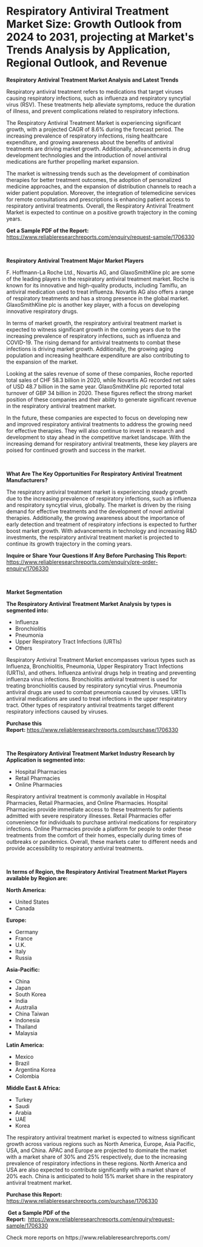 <p><h1>Respiratory Antiviral Treatment Market Size: Growth Outlook from 2024 to 2031, projecting at Market's Trends Analysis by Application, Regional Outlook, and Revenue</h1></p><p><strong>Respiratory Antiviral Treatment Market Analysis and Latest Trends</strong></p>
<p><p>Respiratory antiviral treatment refers to medications that target viruses causing respiratory infections, such as influenza and respiratory syncytial virus (RSV). These treatments help alleviate symptoms, reduce the duration of illness, and prevent complications related to respiratory infections.</p><p>The Respiratory Antiviral Treatment Market is experiencing significant growth, with a projected CAGR of 8.6% during the forecast period. The increasing prevalence of respiratory infections, rising healthcare expenditure, and growing awareness about the benefits of antiviral treatments are driving market growth. Additionally, advancements in drug development technologies and the introduction of novel antiviral medications are further propelling market expansion.</p><p>The market is witnessing trends such as the development of combination therapies for better treatment outcomes, the adoption of personalized medicine approaches, and the expansion of distribution channels to reach a wider patient population. Moreover, the integration of telemedicine services for remote consultations and prescriptions is enhancing patient access to respiratory antiviral treatments. Overall, the Respiratory Antiviral Treatment Market is expected to continue on a positive growth trajectory in the coming years.</p></p>
<p><strong>Get a Sample PDF of the Report:&nbsp;</strong> <a href="https://www.reliableresearchreports.com/enquiry/request-sample/1706330">https://www.reliableresearchreports.com/enquiry/request-sample/1706330</a></p>
<p>&nbsp;</p>
<p><strong>Respiratory Antiviral Treatment Major Market Players</strong></p>
<p><p>F. Hoffmann-La Roche Ltd., Novartis AG, and GlaxoSmithKline plc are some of the leading players in the respiratory antiviral treatment market. Roche is known for its innovative and high-quality products, including Tamiflu, an antiviral medication used to treat influenza. Novartis AG also offers a range of respiratory treatments and has a strong presence in the global market. GlaxoSmithKline plc is another key player, with a focus on developing innovative respiratory drugs.</p><p>In terms of market growth, the respiratory antiviral treatment market is expected to witness significant growth in the coming years due to the increasing prevalence of respiratory infections, such as influenza and COVID-19. The rising demand for antiviral treatments to combat these infections is driving market growth. Additionally, the growing aging population and increasing healthcare expenditure are also contributing to the expansion of the market.</p><p>Looking at the sales revenue of some of these companies, Roche reported total sales of CHF 58.3 billion in 2020, while Novartis AG recorded net sales of USD 48.7 billion in the same year. GlaxoSmithKline plc reported total turnover of GBP 34 billion in 2020. These figures reflect the strong market position of these companies and their ability to generate significant revenue in the respiratory antiviral treatment market.</p><p>In the future, these companies are expected to focus on developing new and improved respiratory antiviral treatments to address the growing need for effective therapies. They will also continue to invest in research and development to stay ahead in the competitive market landscape. With the increasing demand for respiratory antiviral treatments, these key players are poised for continued growth and success in the market.</p></p>
<p>&nbsp;</p>
<p><strong>What Are The Key Opportunities For Respiratory Antiviral Treatment Manufacturers?</strong></p>
<p><p>The respiratory antiviral treatment market is experiencing steady growth due to the increasing prevalence of respiratory infections, such as influenza and respiratory syncytial virus, globally. The market is driven by the rising demand for effective treatments and the development of novel antiviral therapies. Additionally, the growing awareness about the importance of early detection and treatment of respiratory infections is expected to further boost market growth. With advancements in technology and increasing R&D investments, the respiratory antiviral treatment market is projected to continue its growth trajectory in the coming years.</p></p>
<p><strong>Inquire or Share Your Questions If Any Before Purchasing This Report:</strong> <a href="https://www.reliableresearchreports.com/enquiry/pre-order-enquiry/1706330">https://www.reliableresearchreports.com/enquiry/pre-order-enquiry/1706330</a></p>
<p>&nbsp;</p>
<p><strong>Market Segmentation</strong></p>
<p><strong>The Respiratory Antiviral Treatment Market Analysis by types is segmented into:</strong></p>
<p><ul><li>Influenza</li><li>Bronchiolitis</li><li>Pneumonia</li><li>Upper Respiratory Tract Infections (URTIs)</li><li>Others</li></ul></p>
<p><p>Respiratory Antiviral Treatment Market encompasses various types such as Influenza, Bronchiolitis, Pneumonia, Upper Respiratory Tract Infections (URTIs), and others. Influenza antiviral drugs help in treating and preventing influenza virus infections. Bronchiolitis antiviral treatment is used for treating bronchiolitis caused by respiratory syncytial virus. Pneumonia antiviral drugs are used to combat pneumonia caused by viruses. URTIs antiviral medications are used to treat infections in the upper respiratory tract. Other types of respiratory antiviral treatments target different respiratory infections caused by viruses.</p></p>
<p><strong>Purchase this Report:&nbsp;</strong><a href="https://www.reliableresearchreports.com/purchase/1706330">https://www.reliableresearchreports.com/purchase/1706330</a></p>
<p>&nbsp;</p>
<p><strong>The Respiratory Antiviral Treatment Market Industry Research by Application is segmented into:</strong></p>
<p><ul><li>Hospital Pharmacies</li><li>Retail Pharmacies</li><li>Online Pharmacies</li></ul></p>
<p><p>Respiratory antiviral treatment is commonly available in Hospital Pharmacies, Retail Pharmacies, and Online Pharmacies. Hospital Pharmacies provide immediate access to these treatments for patients admitted with severe respiratory illnesses. Retail Pharmacies offer convenience for individuals to purchase antiviral medications for respiratory infections. Online Pharmacies provide a platform for people to order these treatments from the comfort of their homes, especially during times of outbreaks or pandemics. Overall, these markets cater to different needs and provide accessibility to respiratory antiviral treatments.</p></p>
<p>&nbsp;</p>
<p><strong>In terms of Region, the Respiratory Antiviral Treatment Market Players available by Region are:</strong></p>
<p>
    <p> <strong> North America: </strong>
        <ul>
            <li>United States</li>
            <li>Canada</li>
        </ul>
        </p> 
    <p> <strong> Europe: </strong>
        <ul>
            <li>Germany</li>
            <li>France</li>
            <li>U.K.</li>
            <li>Italy</li>
            <li>Russia</li>
        </ul>
        </p> 
    <p> <strong> Asia-Pacific: </strong>
        <ul>
            <li>China</li>
            <li>Japan</li>
            <li>South Korea</li>
            <li>India</li>
            <li>Australia</li>
            <li>China Taiwan</li>
            <li>Indonesia</li>
            <li>Thailand</li>
            <li>Malaysia</li>
        </ul>
        </p> 
    <p> <strong> Latin America: </strong>
        <ul>
            <li>Mexico</li>
            <li>Brazil</li>
            <li>Argentina Korea</li>
            <li>Colombia</li>
        </ul>
        </p> 
    <p> <strong> Middle East & Africa: </strong>
        <ul>
            <li>Turkey</li>
            <li>Saudi</li>
            <li>Arabia</li>
            <li>UAE</li>
            <li>Korea</li>
        </ul>
    </p>
    </p>
<p><p>The respiratory antiviral treatment market is expected to witness significant growth across various regions such as North America, Europe, Asia Pacific, USA, and China. APAC and Europe are projected to dominate the market with a market share of 30% and 25% respectively, due to the increasing prevalence of respiratory infections in these regions. North America and USA are also expected to contribute significantly with a market share of 20% each. China is anticipated to hold 15% market share in the respiratory antiviral treatment market.</p></p>
<p><strong>Purchase this Report: </strong><a href="https://www.reliableresearchreports.com/purchase/1706330">https://www.reliableresearchreports.com/purchase/1706330</a></p>
<p>&nbsp;<strong>Get a Sample PDF of the Report:&nbsp;&nbsp;</strong><a href="https://www.reliableresearchreports.com/enquiry/request-sample/1706330">https://www.reliableresearchreports.com/enquiry/request-sample/1706330</a></p>
<p><strong></strong></p>
<p>Check more reports on https://www.reliableresearchreports.com/</p>